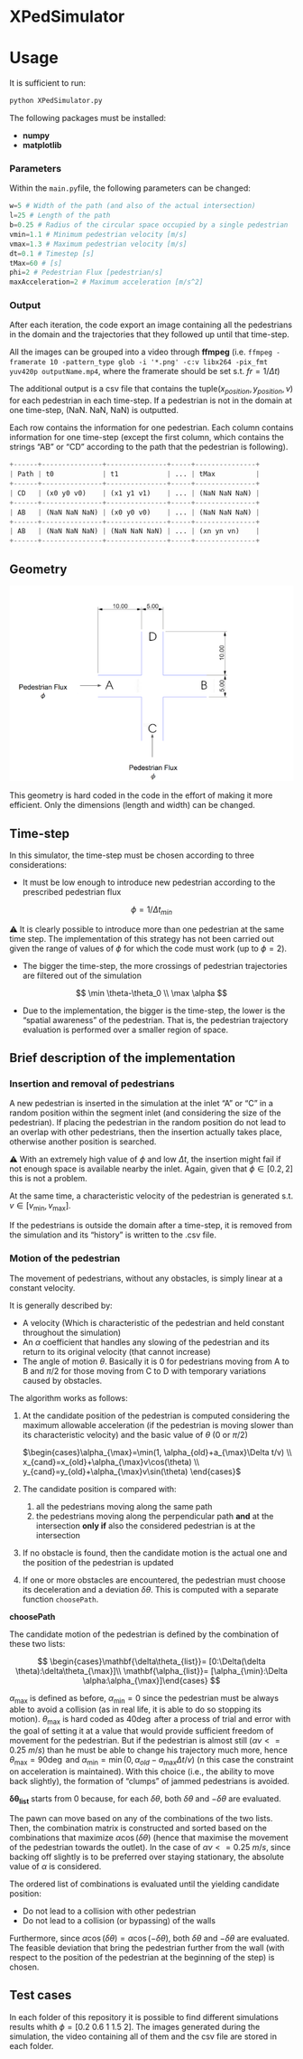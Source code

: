 # XPedSimulator

# Usage

It is sufficient to run:

```python
python XPedSimulator.py
```

The following packages must be installed:

- **numpy**
- **matplotlib**

### Parameters

Within the `main.py`file, the following parameters can be changed:

```python
w=5 # Width of the path (and also of the actual intersection)
l=25 # Length of the path
b=0.25 # Radius of the circular space occupied by a single pedestrian
vmin=1.1 # Minimum pedestrian velocity [m/s]
vmax=1.3 # Maximum pedestrian velocity [m/s]
dt=0.1 # Timestep [s]
tMax=60 # [s]
phi=2 # Pedestrian Flux [pedestrian/s]
maxAcceleration=2 # Maximum acceleration [m/s^2]
```

### Output

After each iteration, the code export an image containing all the pedestrians in the domain and the trajectories that they followed up until that time-step.

All the images can be grouped into a video through **ffmpeg** (i.e. `ffmpeg -framerate 10 -pattern_type glob -i '*.png' -c:v libx264 -pix_fmt yuv420p outputName.mp4`, where the framerate should be set s.t. $fr=1/\Delta t$)

The additional output is a csv file that contains the tuple$(x_{position}, y_{position}, v)$ for each pedestrian in each time-step. If a pedestrian is not in the domain at one time-step, (NaN. NaN, NaN) is outputted.

Each row contains the information for one pedestrian. Each column contains information for one time-step (except the first column, which contains the strings “AB” or “CD” according to the path that the pedestrian is following).

```python
+------+---------------+---------------+-----+---------------+
| Path | t0            | t1            | ... | tMax          |
+------+---------------+---------------+-----+---------------+
| CD   | (x0 y0 v0)    | (x1 y1 v1)    | ... | (NaN NaN NaN) |
+------+---------------+---------------+-----+---------------+
| AB   | (NaN NaN NaN) | (x0 y0 v0)    | ... | (NaN NaN NaN) |
+------+---------------+---------------+-----+---------------+
| AB   | (NaN NaN NaN) | (NaN NaN NaN) | ... | (xn yn vn)    |
+------+---------------+---------------+-----+---------------+
```

## Geometry

![Geometry](Geometry.png)

This geometry is hard coded in the code in the effort of making it more efficient. Only the dimensions (length and width) can be changed.

## Time-step

In this simulator, the time-step must be chosen according to three considerations:

- It must be low enough to introduce new pedestrian according to the prescribed pedestrian flux

$$
\phi=1/\Delta t_{min}
$$

⚠️ It is clearly possible to introduce more than one pedestrian at the same time step. The implementation of this strategy has not been carried out given the range of values of $\phi$ for which the code must work (up to $\phi=2$).

- The bigger the time-step, the more crossings of pedestrian trajectories are filtered out of the simulation

$$
\min \theta-\theta_0
\\
\max \alpha
$$

- Due to the implementation, the bigger is the time-step, the lower is the “spatial awareness” of the pedestrian. That is, the pedestrian trajectory evaluation is performed over a smaller region of space.

## Brief description of the implementation

### Insertion and removal of pedestrians

A new pedestrian is inserted in the simulation at the inlet “A” or “C” in a random position within the segment inlet (and considering the size of the pedestrian). If placing the pedestrian in the random position do not lead to an overlap with other pedestrians, then the insertion actually takes place, otherwise another position is searched.

⚠️ With an extremely high value of $\phi$ and low $\Delta t$, the insertion might fail if not enough space is available nearby the inlet. Again, given that $\phi \in [0.2, 2]$ this is not a problem.

At the same time, a characteristic velocity of the pedestrian is generated s.t. $v\in [v_{\min}, v_{\max}]$.

If the pedestrians is outside the domain after a time-step, it is removed from the simulation and its “history” is written to the .csv file.

### Motion of the pedestrian

The movement of pedestrians, without any obstacles, is simply linear at a constant velocity.

It is generally described by:

- A velocity (Which is characteristic of the pedestrian and held constant throughout the simulation)
- An $\alpha$ coefficient that handles any slowing of the pedestrian and its return to its original velocity (that cannot increase)
- The angle of motion $\theta$. Basically it is $0$ for pedestrians moving from A to B and $\pi/2$ for those moving from C to D with temporary variations caused by obstacles.

The algorithm works as follows:

1. At the candidate position of the pedestrian is computed considering the maximum allowable acceleration (if the pedestrian is moving slower than its characteristic velocity) and the basic value of $\theta$ ($0$ or $\pi/2$)
    
    $\begin{cases}\alpha_{\max}=\min(1, \alpha_{old}+a_{\max}\Delta t/v) \\ x_{cand}=x_{old}+\alpha_{\max}v\cos(\theta)  \\ y_{cand}=y_{old}+\alpha_{\max}v\sin(\theta) \end{cases}$
    
2. The candidate position is compared with:
    1. all the pedestrians moving along the same path
    2. the pedestrians moving along the perpendicular path **and** at the intersection **only if** also the considered pedestrian is at the intersection
3. If no obstacle is found, then the candidate motion is the actual one and the position of the pedestrian is updated
4. If one or more obstacles are encountered, the pedestrian must choose its deceleration and a deviation $\delta \theta$. This is computed with a separate function `choosePath`.

**choosePath**

The candidate motion of the pedestrian is defined by the combination of these two lists:

$$
\begin{cases}\mathbf{\delta\theta_{list}}= [0:\Delta(\delta \theta):\delta\theta_{\max}]\\ \mathbf{\alpha_{list}}= [\alpha_{\min}:\Delta \alpha:\alpha_{\max}]\end{cases}
$$

$\alpha_{\max}$ is defined as before, $\alpha_{\min}=0$ since the pedestrian must be always able to avoid a collision (as in real life, it is able to do so stopping its motion). $\theta_{\max}$ is hard coded as $40 \deg$ after a process of trial and error with the goal of setting it at a value that would provide sufficient freedom of movement for the pedestrian. But if the pedestrian is almost still ($\alpha v <=0.25\ m/s$) than he must be able to change his trajectory much more, hence $\theta_{\max}=90 \deg$ and $\alpha_{\min}=\min(0, \alpha_{old}-a_{\max}\Delta t/v)$ (n this case the constraint on acceleration is maintained). With this choice (i.e., the ability to move back slightly), the formation of “clumps” of jammed pedestrians is avoided.

$\mathbf{\delta \theta_{list}}$ starts from 0 because, for each $\delta \theta$, both $\delta \theta$ and $-\delta \theta$ are evaluated.

The pawn can move based on any of the combinations of the two lists. Then, the combination matrix is constructed and sorted based on the combinations that maximize $\alpha\cos(\delta \theta)$ (hence that maximise the movement of the pedestrian towards the outlet). In the case of $\alpha v <=0.25\ m/s$, since backing off slightly is to be preferred  over staying stationary, the absolute value of $\alpha$ is considered.

The ordered list of combinations is evaluated until the yielding candidate position:

- Do not lead to a collision with other pedestrian
- Do not lead to a collision (or bypassing) of the walls

Furthermore, since $\alpha\cos(\delta \theta)=\alpha\cos(-\delta \theta)$, both $\delta \theta$ and $-\delta \theta$ are evaluated. The feasible deviation that bring the pedestrian further from the wall (with respect to the position of the pedestrian at the beginning of the step) is chosen.

## Test cases
In each folder of this repository it is possible to find different simulations results whith $\phi=[0.2 \ 0.6 \ 1 \ 1.5 \ 2]$. The images generated during the simulation, the video containing all of them and the csv file are stored in each folder.

